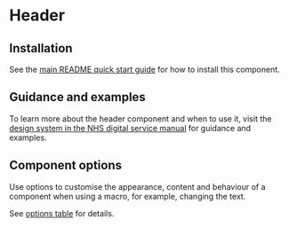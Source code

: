 # Header

## Installation

See the [main README quick start guide](https://github.com/nhsuk/nhsuk-frontend#quick-start) for how to install this component.

## Guidance and examples

To learn more about the header component and when to use it, visit the [design system in the NHS digital service manual](https://service-manual.nhs.uk/design-system/components/header) for guidance and examples.

## Component options

Use options to customise the appearance, content and behaviour of a component when using a macro, for example, changing the text.

See [options table](https://service-manual.nhs.uk/design-system/components/header#options-header-example) for details.
